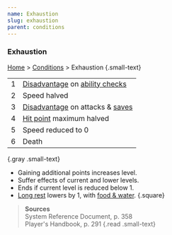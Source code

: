 ```yaml
---
name: Exhaustion
slug: exhaustion
parent: conditions
---
```

### Exhaustion
[Home](dm-operations-center) > [Conditions](conditions) > Exhaustion {.small-text}

|||
| :-: | :------------------------------------------------------------------------------ |
|  1  | [Disadvantage](advantage-and-disadvantage) on [ability checks](ability-checks)  |
|  2  | Speed halved                                                                    |
|  3  | [Disadvantage](advantage-and-disadvantage) on attacks & [saves](saving-throw)   |
|  4  | [Hit point](hit-point) maximum halved                                           |
|  5  | Speed reduced to 0                                                              |
|  6  | Death                                                                           |
{.gray .small-text}

- Gaining additional points increases level.
- Suffer effects of current and lower levels.
- Ends if current level is reduced below 1.
- [Long rest](long-rest) lowers by 1, with [food & water](food-and-water).
{.square}

> **Sources** <br/>
> System Reference Document, p. 358<br/>
> Player's Handbook, p. 291
{.read .small-text}